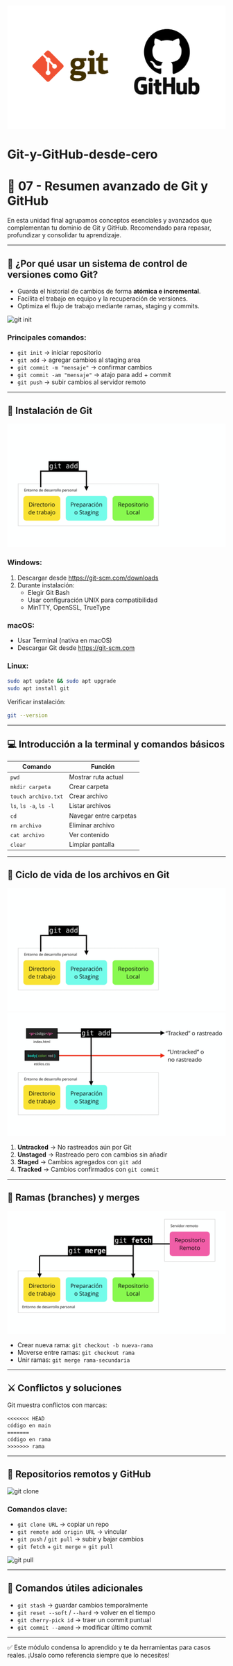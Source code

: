 [![Ir a Fundamentos de Git](https://github.com/eliana1115/Git-y-GitHub-desde-cero/blob/main/image/curso-git-github.png?raw=true)](https://github.com/eliana1115/Git-y-GitHub-des-cero/tree/main/01_Fundamentos_Git)
# Git-y-GitHub-desde-cero

# 🧩 07 - Resumen avanzado de Git y GitHub

En esta unidad final agrupamos conceptos esenciales y avanzados que complementan tu dominio de Git y GitHub. Recomendado para repasar, profundizar y consolidar tu aprendizaje.

---

## 💾 ¿Por qué usar un sistema de control de versiones como Git?

- Guarda el historial de cambios de forma **atómica e incremental**.
- Facilita el trabajo en equipo y la recuperación de versiones.
- Optimiza el flujo de trabajo mediante ramas, staging y commits.

![git init](https://github.com/eliana1115/Git_GitHub_Curso/blob/main/07_Resumen_Avanzado_Git_GitHub/Images/git%20init.jpg?raw=true)

### Principales comandos:
- `git init` → iniciar repositorio
- `git add` → agregar cambios al staging area
- `git commit -m "mensaje"` → confirmar cambios
- `git commit -am "mensaje"` → atajo para add + commit
- `git push` → subir cambios al servidor remoto

---

## 🧰 Instalación de Git

![git add](image/git.add.jpg)

### Windows:
1. Descargar desde https://git-scm.com/downloads
2. Durante instalación:
   - Elegir Git Bash
   - Usar configuración UNIX para compatibilidad
   - MinTTY, OpenSSL, TrueType

### macOS:
- Usar Terminal (nativa en macOS)
- Descargar Git desde https://git-scm.com

### Linux:
```bash
sudo apt update && sudo apt upgrade
sudo apt install git
```
Verificar instalación:
```bash
git --version
```

---

## 💻 Introducción a la terminal y comandos básicos

| Comando | Función |
|--------|--------|
| `pwd` | Mostrar ruta actual |
| `mkdir carpeta` | Crear carpeta |
| `touch archivo.txt` | Crear archivo |
| `ls`, `ls -a`, `ls -l` | Listar archivos |
| `cd` | Navegar entre carpetas |
| `rm archivo` | Eliminar archivo |
| `cat archivo` | Ver contenido |
| `clear` | Limpiar pantalla |

---

## 🔁 Ciclo de vida de los archivos en Git

![git add tracked untracked](image/git.add.jpg) 
![git add tracked untracked](image/git.add2.jpg)

1. **Untracked** → No rastreados aún por Git
2. **Unstaged** → Rastreado pero con cambios sin añadir
3. **Staged** → Cambios agregados con `git add`
4. **Tracked** → Cambios confirmados con `git commit`

---

## 🌿 Ramas (branches) y merges

![git merge](image/git.merge.jpg)

- Crear nueva rama: `git checkout -b nueva-rama`
- Moverse entre ramas: `git checkout rama`
- Unir ramas: `git merge rama-secundaria`

---

## ⚔️ Conflictos y soluciones

Git muestra conflictos con marcas:
```
<<<<<<< HEAD
código en main
=======
código en rama
>>>>>>> rama
```

---

## 🔗 Repositorios remotos y GitHub

![git clone](https://github.com/eliana1115/Git_GitHub_Curso/blob/main/07_Resumen_Avanzado_Git_GitHub/Images/git%20clone%20url.jpg?raw=true)

### Comandos clave:
- `git clone URL` → copiar un repo
- `git remote add origin URL` → vincular
- `git push` / `git pull` → subir y bajar cambios
- `git fetch` + `git merge` = `git pull`

![git pull](https://github.com/eliana1115/Git_GitHub_Curso/blob/main/07_Resumen_Avanzado_Git_GitHub/Images/git%20pull2.jpg?raw=true)

---

## 🧪 Comandos útiles adicionales
- `git stash` → guardar cambios temporalmente
- `git reset --soft` / `--hard` → volver en el tiempo
- `git cherry-pick id` → traer un commit puntual
- `git commit --amend` → modificar último commit

---

✅ Este módulo condensa lo aprendido y te da herramientas para casos reales. ¡Usalo como referencia siempre que lo necesites!

